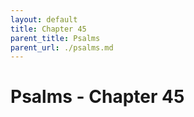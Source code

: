 ```yaml
---
layout: default
title: Chapter 45
parent_title: Psalms
parent_url: ./psalms.md
---
```


# Psalms - Chapter 45
